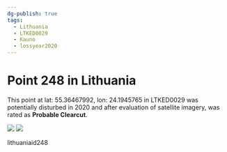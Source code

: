 ```yaml
---
dg-publish: true
tags:
  - Lithuania
  - LTKED0029
  - Kauno
  - lossyear2020
---
```


# Point 248 in Lithuania

This point at lat: 55.36467992, lon: 24.1945765 in LTKED0029 was potentially disturbed in 2020 and after evaluation of satellite imagery, was rated as **Probable Clearcut**.

<div class='juxtapose' data-showcredits='false'>
<img src='https://baserow-backend-production20240528124524339000000001.s3.amazonaws.com/user_files/e5Ap1ULl3NeN49GFEK45kiWETXp25VCz_d97083b1242c165bb8897d8612f09418221e63835d46705e9de3bd9dfe1bfec7.png' data-label='May 2012' />
<img src='https://baserow-backend-production20240528124524339000000001.s3.amazonaws.com/user_files/GVSU3do8JnGq1505vtnWDctW3sLmGgp4_a840f07d972644e3a8db5f2628b05058c25c13d9e45f76eac68c59537fe09696.png' data-label='June 2023' />
</div>

lithuaniaid248